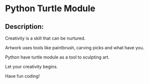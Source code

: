 # Python Turtle Module
## Description:

Creativity is a skill that can be nurtured.

Artwork uses tools like paintbrush, carving picks and what have you.

Python have turtle module as a tool to sculpting art.

Let your creativity begins.

Have fun coding!
